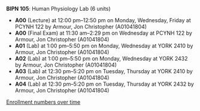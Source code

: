 **BIPN 105**: Human Physiology Lab (6 units)

- **A00** (Lecture) at 12:00 pm–12:50 pm on Monday, Wednesday, Friday at PCYNH 122 by Armour, Jon Christopher (A01041804)
- **A00** (Final Exam) at 11:30 am–2:29 pm on Wednesday at PCYNH 122 by Armour, Jon Christopher (A01041804)
- **A01** (Lab) at 1:00 pm–5:50 pm on Monday, Wednesday at YORK 2410 by Armour, Jon Christopher (A01041804)
- **A02** (Lab) at 1:00 pm–5:50 pm on Monday, Wednesday at YORK 2432 by Armour, Jon Christopher (A01041804)
- **A03** (Lab) at 12:30 pm–5:20 pm on Tuesday, Thursday at YORK 2410 by Armour, Jon Christopher (A01041804)
- **A04** (Lab) at 12:30 pm–5:20 pm on Tuesday, Thursday at YORK 2432 by Armour, Jon Christopher (A01041804)

[Enrollment numbers over time](./BIPN105.tsv)
